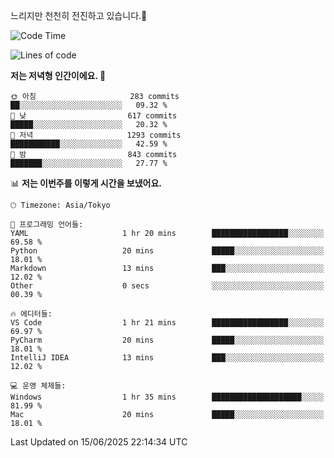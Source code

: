 느리지만 천천히 전진하고 있습니다.🐢

<!--START_SECTION:waka-->
![Code Time](http://img.shields.io/badge/Code%20Time-1%2C597%20hrs%2050%20mins-blue)

![Lines of code](https://img.shields.io/badge/%EC%A0%80%EB%8A%94%20%EC%97%AC%ED%83%9C%EA%B9%8C%EC%A7%80%20-919.4%20thousand%20%EC%A4%84%EC%9D%98%20%EC%BD%94%EB%93%9C%EB%A5%BC%20%EC%9E%91%EC%84%B1%ED%96%88%EC%96%B4%EC%9A%94.-blue)

**저는 저녁형 인간이에요. 🦉** 

```text
🌞 아침                     283 commits         ██░░░░░░░░░░░░░░░░░░░░░░░   09.32 % 
🌆 낮　                     617 commits         █████░░░░░░░░░░░░░░░░░░░░   20.32 % 
🌃 저녁                     1293 commits        ███████████░░░░░░░░░░░░░░   42.59 % 
🌙 밤　                     843 commits         ███████░░░░░░░░░░░░░░░░░░   27.77 % 
```


📊 **저는 이번주를 이렇게 시간을 보냈어요.** 

```text
🕑︎ Timezone: Asia/Tokyo

💬 프로그래밍 언어들: 
YAML                     1 hr 20 mins        █████████████████░░░░░░░░   69.58 % 
Python                   20 mins             █████░░░░░░░░░░░░░░░░░░░░   18.01 % 
Markdown                 13 mins             ███░░░░░░░░░░░░░░░░░░░░░░   12.02 % 
Other                    0 secs              ░░░░░░░░░░░░░░░░░░░░░░░░░   00.39 % 

🔥 에디터들: 
VS Code                  1 hr 21 mins        █████████████████░░░░░░░░   69.97 % 
PyCharm                  20 mins             █████░░░░░░░░░░░░░░░░░░░░   18.01 % 
IntelliJ IDEA            13 mins             ███░░░░░░░░░░░░░░░░░░░░░░   12.02 % 

💻 운영 체제들: 
Windows                  1 hr 35 mins        ████████████████████░░░░░   81.99 % 
Mac                      20 mins             █████░░░░░░░░░░░░░░░░░░░░   18.01 % 
```


 Last Updated on 15/06/2025 22:14:34 UTC
<!--END_SECTION:waka-->
